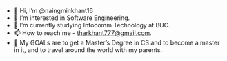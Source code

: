 - 👋 Hi, I’m @naingminkhant16
- 👀 I’m interested in Software Engineering.
- 🌱 I’m currently studying Infocomm Technology at BUC. 
- 📫 How to reach me - tharkhant777@gmail.com.
- 🎯 My GOALs are to get a Master’s Degree in CS and to become a master in it, and to travel around the world with my parents.
<!---
naingminkhant16/naingminkhant16 is a ✨ special ✨ repository because its `README.md` (this file) appears on your GitHub profile.
You can click the Preview link to take a look at your changes.
--->
